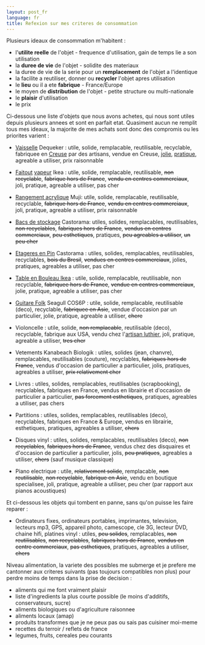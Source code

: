```yaml
---
layout: post_fr
language: fr
title: Refexion sur mes criteres de consommation
---
```


Plusieurs ideaux de consommation m'habitent :

* l'**utilite reelle** de l'objet - frequence d'utilisation, gain de temps lie a son utilisation
* la **duree de vie** de l'objet - solidite des materiaux
* la duree de vie de la serie pour un **remplacement** de l'objet a l'identique
* la facilite a reutiliser, donner ou **recycler** l'objet apres utilisation
* le **lieu** ou il a ete **fabrique** - France/Europe
* le moyen de **distribution** de l'objet - petite structure ou multi-nationale
* le **plaisir** d'utilisation
* le prix

Ci-dessous une liste d'objets que nous avons achetes, qui nous sont utiles depuis plusieurs annees et sont en parfait etat. Quasiment aucun ne remplit tous mes ideaux, la majorite de mes achats sont donc des compromis ou les priorites varient :

* [Vaisselle](http://www.dequeker.com/potier/potier21.php) Dequeker : utile, solide, remplacable, reutilisable, recyclable, fabriquee en [Creuse](http://www.dequeker.com/potier/visite.htm) par des artisans, vendue en Creuse, [jolie](http://www.dequeker.com/potier/multi.jpg), [pratique](http://www.dequeker.com/potier/garant.htm), agreable a utiliser, prix raisonnable

* [Faitout](http://www.ikea.com/fr/fr/catalog/products/00101155/) [vapeur](http://www.ikea.com/fr/fr/catalog/products/30152346/) Ikea : utile, solide, remplacable, reutilisable, <s>non recyclable</s>, <s>fabrique hors de France</s>, <s>vendu en centres commerciaux</s>, joli, pratique, agreable a utiliser, pas cher

* [Rangement acrylique](http://www.muji.eu/pages/online.asp?Sec=9&Sub=39) Muji: utile, solide, remplacable, reutilisable, recyclable, <s>fabrique hors de France</s>, <s>vendu en centres commerciaux</s>, joli, pratique, agreable a utiliser, prix raisonnable

* [Bacs de stockage](http://www.castorama.fr/store/Bac-incassable-60-litres-gris-couvercle-noir-PRDm520621.html) Castorama: utiles, solides, remplacables, reutilisables, <s>non recyclables</s>, <s>fabriques hors de France</s>, <s>vendus en centres commerciaux</s>, <s>peu esthetiques</s>, pratiques, <s>peu agreables a utiliser</s>, <s>un peu cher</s>

* [Etageres en Pin](http://www.castorama.fr/store/rechercher4/structure-range-pull?osearchmode=reg) Castorama : utiles, solides, remplacables, reutilisables, recyclables, <s>bois du Bresil</s>, <s>vendues en centres commerciaux</s>, jolies, pratiques, agreables a utiliser, pas cher

* [Table en Bouleau Ikea](http://www.ikea.com/fr/fr/catalog/products/10059165/) : utile, solide, remplacable, reutilisable, non recyclable, <s>fabriquee hors de France</s>, <s>vendue en centres commerciaux</s>, jolie, pratique, agreable a utiliser, pas cher

* [Guitare Folk](http://www.sonovente.com/seagull-cos6p-p19080.html) Seagull COS6P : utile, solide, remplacable, reutilisable (deco), recyclable, <s>fabriquee en Asie</s>, vendue d'occasion par un particulier, jolie, pratique, agreable a utiliser, <s>chere</s>

* Violoncelle : utile, solide, <s>non remplacable</s>, reutilisable (deco), recyclable, fabrique aux USA, vendu chez l'[artisan luthier](http://www.baroqueviolinshop.com/p_s.html), joli, pratique, agreable a utiliser, <s>tres cher</s>

* Vetements Kanabeach Biologik : utiles, solides (jean, chanvre), remplacables, reutilisables (couture), recyclables, <s>fabriques hors de France</s>, vendus d'occasion de particulier a particulier, jolis, pratiques, agreables a utiliser, <s>prix relativement cher</s>

* Livres : utiles, solides, remplacables, reutilisables (scrapbooking), recyclables, fabriques en France, vendus en librairie et d'occasion de particulier a particulier, <s>pas forcement esthetiques</s>, pratiques, agreables a utiliser, pas chers

* Partitions : utiles, solides, remplacables, reutilisables (deco), recyclables, fabriques en France & Europe, vendus en librairie, esthetiques, pratiques, agreables a utiliser, <s>chers</s>

* Disques vinyl : utiles, solides, remplacables, reutilisables (deco), <s>non recyclables</s>, <s>fabriques hors de France</s>, vendus chez des disquaires et d'occasion de particulier a particulier, jolis, <s>peu pratiques</s>, agreables a utiliser, <s>chers</s> (sauf musique classique)

* Piano electrique : utile, <s>relativement solide</s>, remplacable, <s>non reutilisable</s>, <s>non recyclable</s>, <s>fabrique en Asie</s>, vendu en boutique specialisee, joli, pratique, agreable a utiliser, peu cher (par rapport aux pianos acoustiques)

Et ci-dessous les objets qui tombent en panne, sans qu'on puisse les faire reparer :

* Ordinateurs fixes, ordinateurs portables, imprimantes, television, lecteurs mp3, GPS, appareil photo, camescope, cle 3G, lecteur DVD, chaine hifi, platines vinyl : utiles, <s>peu solides</s>, remplacables, <s>non reutilisables</s>, <s>non recyclables</s>, <s>fabriques hors de France</s>, <s>vendus en centre commerciaux</s>, <s>pas esthetiques</s>, pratiques, agreables a utiliser, <s>chers</s>

Niveau alimentation, la variete des possibles me submerge et je prefere me cantonner aux criteres suivants (pas toujours compatibles non plus) pour perdre moins de temps dans la prise de decision :

* aliments qui me font vraiment plaisir
* liste d'ingredients la plus courte possible (le moins d'additifs, conservateurs, sucre)
* aliments biologiques ou d'agriculture raisonnee
* aliments locaux (amap)
* produits transformes que je ne peux pas ou sais pas cuisiner moi-meme
* recettes du terroir / reflets de france
* legumes, fruits, cereales peu courants
